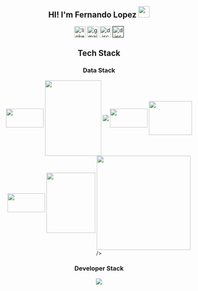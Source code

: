 
<div align="center">
  <h2> HI! I'm Fernando Lopez <img src="https://github.com/abdoachhoubi/abdoachhoubi/blob/main/gifs/Hi.gif" width="30"></h2>
  <a href="https://www.linkedin.com/in/fernandolopez-/" target="blank"><img align="center" src="https://user-images.githubusercontent.com/88904952/234979284-68c11d7f-1acc-4f0c-ac78-044e1037d7b0.png" alt="linkedin" height="30" width="30" /></a>
  <a href="fernandolopezcontact1@gmail.com" target="blank"><img align="center" src="https://skillicons.dev/icons?i=gmail&perline=14" alt="gmail" height="30" width="30"  /></a>
  <a href="https://www.instagram.com/feernlopez" target="blank"><img align="center"src="https://github.com/user-attachments/assets/cbadc4b6-b2ec-4350-af83-2085f2226c6f"alt="discord" height="30" width="30" /></a>
  <a href="" target="blank"><img align="center" src="https://user-images.githubusercontent.com/88904952/234982627-019fd336-6248-453c-9b05-97c13fd1d207.png" alt="discord" height="30" width="30" /></a>
</div>
<div align="center">
  <h2> Tech Stack </h2>
  <div>
    <h3> Data Stack </h3>
    <img align="center" src="https://img.shields.io/badge/Python-FFD43B?style=for-the-badge&logo=python&logoColor=darkgreen" height="50" width="100" />
    <img align="center" src="https://custom-icon-badges.demolab.com/badge/Microsoft%20Azure-0089D6?logo=msazure&logoColor=white" height="200" width="150" />
    <img align="center" src="https://custom-icon-badges.demolab.com/badge/Microsoft%20SQL%20Server-CC2927?logo=mssqlserver-white&logoColor=white"/>
    <img align= "center" src="https://img.shields.io/badge/Pandas-2C2D72?style=for-the-badge&logo=pandas&logoColor=white" height="50" width="100" />
    <img align="center" src="https://img.shields.io/badge/Apache%20Spark-E25A1C?logo=apachespark&logoColor=fff" height="90" width="115" />
    <img align="center" src="https://custom-icon-badges.demolab.com/badge/Power%20BI-F1C912?logo=power-bi&logoColor=fff" height="50" width="100"/>
    <img align="center" src="https://img.shields.io/badge/Microsoft_Excel-217346?style=for-the-badge&logo=microsoft-excel&logoColor=white" height="160" width="130" />
    <img align="center" src=<svg fill="#0713b0" width="250px" height="250px" viewBox="0 0 32 32" xmlns="http://www.w3.org/2000/svg" stroke="#0713b0"><g id="SVGRepo_bgCarrier" stroke-width="0"></g><g id="SVGRepo_tracerCarrier" stroke-linecap="round" stroke-linejoin="round" stroke="#CCCCCC" stroke-width="1.6"> <path d="M0 8.083v15.835h16.172l15.828-15.835zM4.355 11.031h0.005c1.151 0 2.552 0.324 3.567 0.844l-1.093 1.907c-1.115-0.541-1.672-0.588-2.307-0.625-0.943-0.052-1.417 0.287-1.428 0.651-0.005 0.444 0.896 0.844 1.745 1.12 1.281 0.407 2.916 0.953 3.167 2.532l2.349-6.208h2.728l2.751 7.432-0.011-7.432h3.161c3.011 0 4.427 1.020 4.427 3.359 0 2.099-1.452 3.355-3.916 3.355h-1.016l-0.015 2.791-4.781-0.005-0.333-1.213c-0.495 0.167-1.052 0.256-1.641 0.256-0.609 0-1.183-0.095-1.687-0.265l-0.475 1.223-2.667 0.005 0.12-0.615c-0.041 0.037-0.079 0.068-0.12 0.1-0.708 0.572-1.609 0.839-2.713 0.859h-0.287c-1.203 0.016-2.391-0.296-3.437-0.896l0.973-1.932c1.052 0.625 1.715 0.76 2.605 0.745 0.463-0.011 0.796-0.095 1.015-0.319 0.131-0.135 0.204-0.307 0.209-0.495 0.009-0.5-0.709-0.733-1.579-1.005-0.708-0.219-1.516-0.52-2.141-0.984-0.744-0.541-1.104-1.229-1.083-2.197 0.005-0.688 0.276-1.344 0.755-1.833 0.693-0.719 1.808-1.152 3.152-1.152zM18.479 13.255v2.543h0.699c0.921 0 1.661-0.308 1.661-1.287 0-0.948-0.74-1.256-1.661-1.256zM11.697 14.281l-0.995 3.145c0.297 0.115 0.641 0.177 1.005 0.177 0.36 0 0.699-0.063 0.989-0.167l-0.979-3.161z"></path> </g><g id="SVGRepo_iconCarrier"> <path d="M0 8.083v15.835h16.172l15.828-15.835zM4.355 11.031h0.005c1.151 0 2.552 0.324 3.567 0.844l-1.093 1.907c-1.115-0.541-1.672-0.588-2.307-0.625-0.943-0.052-1.417 0.287-1.428 0.651-0.005 0.444 0.896 0.844 1.745 1.12 1.281 0.407 2.916 0.953 3.167 2.532l2.349-6.208h2.728l2.751 7.432-0.011-7.432h3.161c3.011 0 4.427 1.020 4.427 3.359 0 2.099-1.452 3.355-3.916 3.355h-1.016l-0.015 2.791-4.781-0.005-0.333-1.213c-0.495 0.167-1.052 0.256-1.641 0.256-0.609 0-1.183-0.095-1.687-0.265l-0.475 1.223-2.667 0.005 0.12-0.615c-0.041 0.037-0.079 0.068-0.12 0.1-0.708 0.572-1.609 0.839-2.713 0.859h-0.287c-1.203 0.016-2.391-0.296-3.437-0.896l0.973-1.932c1.052 0.625 1.715 0.76 2.605 0.745 0.463-0.011 0.796-0.095 1.015-0.319 0.131-0.135 0.204-0.307 0.209-0.495 0.009-0.5-0.709-0.733-1.579-1.005-0.708-0.219-1.516-0.52-2.141-0.984-0.744-0.541-1.104-1.229-1.083-2.197 0.005-0.688 0.276-1.344 0.755-1.833 0.693-0.719 1.808-1.152 3.152-1.152zM18.479 13.255v2.543h0.699c0.921 0 1.661-0.308 1.661-1.287 0-0.948-0.74-1.256-1.661-1.256zM11.697 14.281l-0.995 3.145c0.297 0.115 0.641 0.177 1.005 0.177 0.36 0 0.699-0.063 0.989-0.167l-0.979-3.161z"></path> </g></svg> />
    
    
  </div>
  <div>
    <h3> Developer Stack </h3>
    <!--
    <img align="center" src="https://img.shields.io/badge/javascript-%23323330.svg?style=for-the-badge&logo=javascript&logoColor=%23F7DF1E" height="50" width="100" /> 
    <img align= "center" src="https://img.shields.io/badge/Postman-FF6C37?style=for-the-badge&logo=postman&logoColor=white" height="50" width="100" />
    -->
    <img src="https://skillicons.dev/icons?i=js,ts,react,nodejs,nextjs,tailwind,mongodb,threejs,git,html,css,postman,vscode&perline=14" />
  </div>
</div>




<!--
**FernandoNLopez/FernandoNLopez** is a ✨ _special_ ✨ repository because its `README.md` (this file) appears on your GitHub profile.

Here are some ideas to get you started:

- 🔭 I’m currently working on ...
- 🌱 I’m currently learning ...
- 👯 I’m looking to collaborate on ...
- 🤔 I’m looking for help with ...
- 💬 Ask me about ...
- 📫 How to reach me: ...
- 😄 Pronouns: ...
- ⚡ Fun fact: ...
-->

